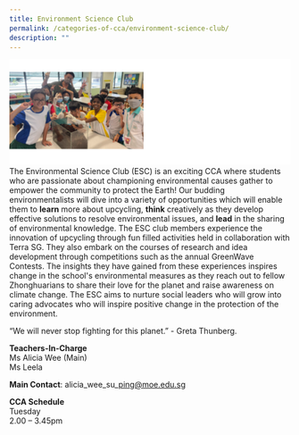 ```yaml
---
title: Environment Science Club
permalink: /categories-of-cca/environment-science-club/
description: ""
---
```

![](/images/CCAs/cca%20-%20environmental%20science%20club%202023.png)
The Environmental Science Club (ESC) is an exciting CCA where students who are passionate about championing environmental causes gather to empower the community to protect the Earth! Our budding environmentalists will dive into a variety of opportunities which will enable them to **learn** more about upcycling, **think** creatively as they develop effective solutions to resolve environmental issues, and **lead** in the sharing of environmental knowledge. The ESC club members experience the innovation of upcycling through fun filled activities held in collaboration with Terra SG. They also embark on the courses of research and idea development through competitions such as the annual GreenWave Contests. The insights they have gained from these experiences inspires change in the school's environmental measures as they reach out to fellow Zhonghuarians to share their love for the planet and raise awareness on climate change. The ESC aims to nurture social leaders who will grow into caring advocates who will inspire positive change in the protection of the environment.

“We will never stop fighting for this planet.” - Greta Thunberg.

**Teachers-In-Charge**
<br>Ms Alicia Wee (Main)
<br>Ms Leela

**Main Contact**: alicia\_wee\_su\_ping@moe.edu.sg

**CCA Schedule**
<br>Tuesday
<br>2.00 – 3.45pm
